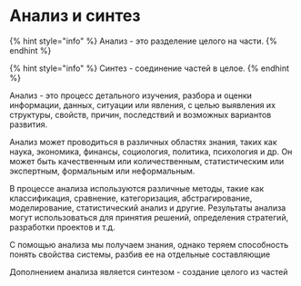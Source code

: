 # Анализ и синтез



{% hint style="info" %}
Анализ - это разделение целого на части.&#x20;
{% endhint %}

{% hint style="info" %}
Синтез - соединение частей в целое.&#x20;
{% endhint %}

Анализ - это процесс детального изучения, разбора и оценки информации, данных, ситуации или явления, с целью выявления их структуры, свойств, причин, последствий и возможных вариантов развития.

Анализ может проводиться в различных областях знания, таких как наука, экономика, финансы, социология, политика, психология и др. Он может быть качественным или количественным, статистическим или экспертным, формальным или неформальным.

В процессе анализа используются различные методы, такие как классификация, сравнение, категоризация, абстрагирование, моделирование, статистический анализ и другие. Результаты анализа могут использоваться для принятия решений, определения стратегий, разработки проектов и т.д.

С помощью анализа мы получаем знания, однако теряем способность понять свойства системы, разбив ее на отдельные составляющие

Дополнением анализа является синтезом - создание целого из частей

